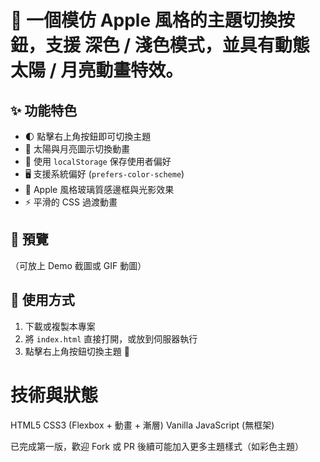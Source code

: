 # 🍎 一個模仿 Apple 風格的主題切換按鈕，支援 深色 / 淺色模式，並具有動態 太陽 / 月亮動畫特效。

## ✨ 功能特色
- 🌓 點擊右上角按鈕即可切換主題
- 🎨 太陽與月亮圖示切換動畫
- 💾 使用 `localStorage` 保存使用者偏好
- 🖥️ 支援系統偏好 (`prefers-color-scheme`)
- 🍏 Apple 風格玻璃質感邊框與光影效果
- ⚡️ 平滑的 CSS 過渡動畫

## 📸 預覽
（可放上 Demo 截圖或 GIF 動圖）

## 🚀 使用方式
1. 下載或複製本專案
2. 將 `index.html` 直接打開，或放到伺服器執行
3. 點擊右上角按鈕切換主題 🎉

# 技術與狀態
HTML5
CSS3 (Flexbox + 動畫 + 漸層)
Vanilla JavaScript (無框架)

已完成第一版，歡迎 Fork 或 PR
後續可能加入更多主題樣式（如彩色主題）
